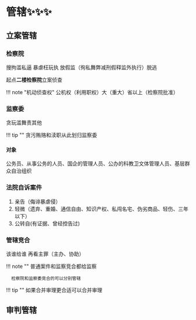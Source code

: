 # 管辖✨✨✨

## 立案管辖

### 检察院
搜拘滥私逼 暴虐枉玩执 放假监（徇私舞弊减刑假释监外执行）脱逃

起点**二楼检察院**立案侦查

!!! note "机动侦查权"
        公机权（利用职权）大（重大）省以上（检察院批准）


### 监察委
贪玩滥舞责其他

!!! tip ""
        贪污贿赂和渎职从此划归监察委
#### 对象
公务员、从事公务的人员、国企的管理人员、公办的科教卫文体管理人员、基层群众自治组织



### 法院自诉案件

1. 亲告（侮诽暴虐侵）
2. 轻微（遗弃、重婚、通信自由、知识产权、私闯名宅、伪劣商品、轻伤、三年以下）
3. 公转自(有证据、曾经控告过)

### 管辖竞合
该谁给谁 再看主罪（主办、协助）

!!! note ""
      普通案件和监察竞合都给监察

      检察院和监察委竞合的可以分别管辖

!!! tip ""
      如果合并审理更合适可以合并审理

## 审判管辖